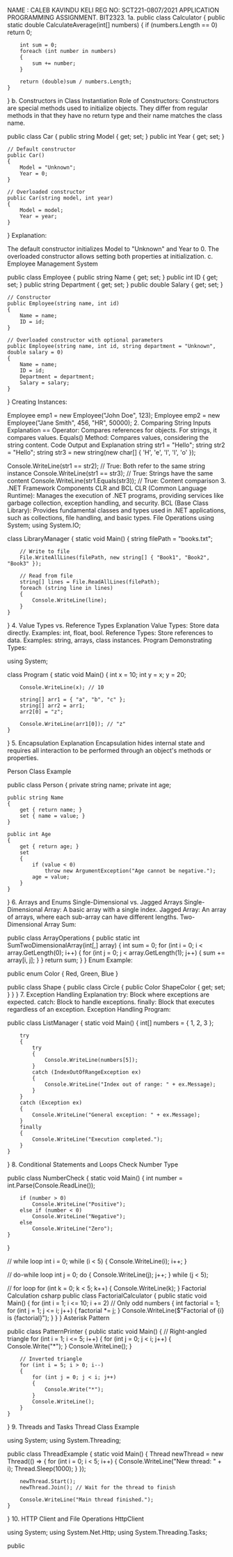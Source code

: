NAME : CALEB KAVINDU KELI
REG NO: SCT221-0807/2021
APPLICATION PROGRAMMING ASSIGNMENT.
BIT2323.
1a. public class Calculator
{
    public static double CalculateAverage(int[] numbers)
    {
        if (numbers.Length == 0)
            return 0;

        int sum = 0;
        foreach (int number in numbers)
        {
            sum += number;
        }

        return (double)sum / numbers.Length;
    }
}
b. Constructors in Class Instantiation
Role of Constructors:
Constructors are special methods used to initialize objects. They differ from regular methods in that they have no return type and their name matches the class name.

public class Car
{
    public string Model { get; set; }
    public int Year { get; set; }

    // Default constructor
    public Car()
    {
        Model = "Unknown";
        Year = 0;
    }

    // Overloaded constructor
    public Car(string model, int year)
    {
        Model = model;
        Year = year;
    }
}
Explanation:

The default constructor initializes Model to "Unknown" and Year to 0.
The overloaded constructor allows setting both properties at initialization.
c. Employee Management System

public class Employee
{
    public string Name { get; set; }
    public int ID { get; set; }
    public string Department { get; set; }
    public double Salary { get; set; }

    // Constructor
    public Employee(string name, int id)
    {
        Name = name;
        ID = id;
    }

    // Overloaded constructor with optional parameters
    public Employee(string name, int id, string department = "Unknown", double salary = 0)
    {
        Name = name;
        ID = id;
        Department = department;
        Salary = salary;
    }
}
Creating Instances:

Employee emp1 = new Employee("John Doe", 123);
Employee emp2 = new Employee("Jane Smith", 456, "HR", 50000);
2. Comparing String Inputs
Explanation
== Operator: Compares references for objects. For strings, it compares values.
Equals() Method: Compares values, considering the string content.
Code Output and Explanation
string str1 = "Hello";
string str2 = "Hello";
string str3 = new string(new char[] { 'H', 'e', 'l', 'l', 'o' });

Console.WriteLine(str1 == str2);   // True: Both refer to the same string instance
Console.WriteLine(str1 == str3);   // True: Strings have the same content
Console.WriteLine(str1.Equals(str3)); // True: Content comparison
3. .NET Framework Components
CLR and BCL
CLR (Common Language Runtime): Manages the execution of .NET programs, providing services like garbage collection, exception handling, and security.
BCL (Base Class Library): Provides fundamental classes and types used in .NET applications, such as collections, file handling, and basic types.
File Operations
using System;
using System.IO;

class LibraryManager
{
    static void Main()
    {
        string filePath = "books.txt";

        // Write to file
        File.WriteAllLines(filePath, new string[] { "Book1", "Book2", "Book3" });

        // Read from file
        string[] lines = File.ReadAllLines(filePath);
        foreach (string line in lines)
        {
            Console.WriteLine(line);
        }
    }
}
4. Value Types vs. Reference Types
Explanation
Value Types: Store data directly. Examples: int, float, bool.
Reference Types: Store references to data. Examples: string, arrays, class instances.
Program Demonstrating Types:

using System;

class Program
{
    static void Main()
    {
        int x = 10;
        int y = x;
        y = 20;

        Console.WriteLine(x); // 10

        string[] arr1 = { "a", "b", "c" };
        string[] arr2 = arr1;
        arr2[0] = "z";

        Console.WriteLine(arr1[0]); // "z"
    }
}
5. Encapsulation
Explanation
Encapsulation hides internal state and requires all interaction to be performed through an object's methods or properties.

Person Class Example

public class Person
{
    private string name;
    private int age;

    public string Name
    {
        get { return name; }
        set { name = value; }
    }

    public int Age
    {
        get { return age; }
        set
        {
            if (value < 0)
                throw new ArgumentException("Age cannot be negative.");
            age = value;
        }
    }
}
6. Arrays and Enums
Single-Dimensional vs. Jagged Arrays
Single-Dimensional Array: A basic array with a single index.
Jagged Array: An array of arrays, where each sub-array can have different lengths.
Two-Dimensional Array Sum:

public class ArrayOperations
{
    public static int SumTwoDimensionalArray(int[,] array)
    {
        int sum = 0;
        for (int i = 0; i < array.GetLength(0); i++)
        {
            for (int j = 0; j < array.GetLength(1); j++)
            {
                sum += array[i, j];
            }
        }
        return sum;
    }
}
Enum Example:

public enum Color
{
    Red,
    Green,
    Blue
}

public class Shape
{
    public class Circle
    {
        public Color ShapeColor { get; set; }
    }
}
7. Exception Handling
Explanation
try: Block where exceptions are expected.
catch: Block to handle exceptions.
finally: Block that executes regardless of an exception.
Exception Handling Program:

public class ListManager
{
    static void Main()
    {
        int[] numbers = { 1, 2, 3 };

        try
        {
            try
            {
                Console.WriteLine(numbers[5]);
            }
            catch (IndexOutOfRangeException ex)
            {
                Console.WriteLine("Index out of range: " + ex.Message);
            }
        }
        catch (Exception ex)
        {
            Console.WriteLine("General exception: " + ex.Message);
        }
        finally
        {
            Console.WriteLine("Execution completed.");
        }
    }
}
8. Conditional Statements and Loops
Check Number Type

public class NumberCheck
{
    static void Main()
    {
        int number = int.Parse(Console.ReadLine());

        if (number > 0)
            Console.WriteLine("Positive");
        else if (number < 0)
            Console.WriteLine("Negative");
        else
            Console.WriteLine("Zero");
    }
}

// while loop
int i = 0;
while (i < 5)
{
    Console.WriteLine(i);
    i++;
}

// do-while loop
int j = 0;
do
{
    Console.WriteLine(j);
    j++;
} while (j < 5);

// for loop
for (int k = 0; k < 5; k++)
{
    Console.WriteLine(k);
}
Factorial Calculation
csharp
public class FactorialCalculator
{
    public static void Main()
    {
        for (int i = 1; i <= 10; i += 2) // Only odd numbers
        {
            int factorial = 1;
            for (int j = 1; j <= i; j++)
            {
                factorial *= j;
            }
            Console.WriteLine($"Factorial of {i} is {factorial}");
        }
    }
}
Asterisk Pattern

public class PatternPrinter
{
    public static void Main()
    {
        // Right-angled triangle
        for (int i = 1; i <= 5; i++)
        {
            for (int j = 0; j < i; j++)
            {
                Console.Write("*");
            }
            Console.WriteLine();
        }

        // Inverted triangle
        for (int i = 5; i > 0; i--)
        {
            for (int j = 0; j < i; j++)
            {
                Console.Write("*");
            }
            Console.WriteLine();
        }
    }
}
9. Threads and Tasks
Thread Class Example

using System;
using System.Threading;

public class ThreadExample
{
    static void Main()
    {
        Thread newThread = new Thread(() =>
        {
            for (int i = 0; i < 5; i++)
            {
                Console.WriteLine("New thread: " + i);
                Thread.Sleep(1000);
            }
        });

        newThread.Start();
        newThread.Join(); // Wait for the thread to finish

        Console.WriteLine("Main thread finished.");
    }
}
10. HTTP Client and File Operations
HttpClient 

using System;
using System.Net.Http;
using System.Threading.Tasks;

public
